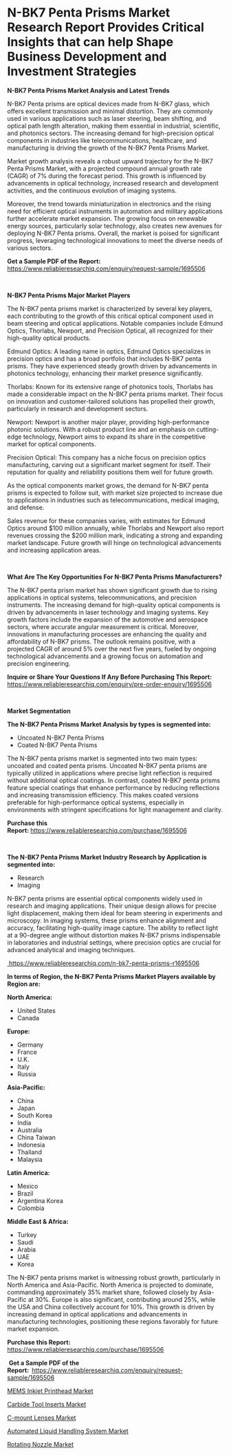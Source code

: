 <p><h1>N-BK7 Penta Prisms Market Research Report Provides Critical Insights that can help Shape Business Development and Investment Strategies</h1></p><p><strong>N-BK7 Penta Prisms Market Analysis and Latest Trends</strong></p>
<p><p>N-BK7 Penta prisms are optical devices made from N-BK7 glass, which offers excellent transmission and minimal distortion. They are commonly used in various applications such as laser steering, beam shifting, and optical path length alteration, making them essential in industrial, scientific, and photonics sectors. The increasing demand for high-precision optical components in industries like telecommunications, healthcare, and manufacturing is driving the growth of the N-BK7 Penta Prisms Market.</p><p>Market growth analysis reveals a robust upward trajectory for the N-BK7 Penta Prisms Market, with a projected compound annual growth rate (CAGR) of 7% during the forecast period. This growth is influenced by advancements in optical technology, increased research and development activities, and the continuous evolution of imaging systems. </p><p>Moreover, the trend towards miniaturization in electronics and the rising need for efficient optical instruments in automation and military applications further accelerate market expansion. The growing focus on renewable energy sources, particularly solar technology, also creates new avenues for deploying N-BK7 Penta prisms. Overall, the market is poised for significant progress, leveraging technological innovations to meet the diverse needs of various sectors.</p></p>
<p><strong>Get a Sample PDF of the Report:&nbsp;</strong> <a href="https://www.reliableresearchiq.com/enquiry/request-sample/1695506?utm_campaign=1260&utm_medium=2&utm_source=Github&utm_content=ia&utm_term=19102024&utm_id=n-bk7-penta-prisms">https://www.reliableresearchiq.com/enquiry/request-sample/1695506</a></p>
<p>&nbsp;</p>
<p><strong>N-BK7 Penta Prisms Major Market Players</strong></p>
<p><p>The N-BK7 penta prisms market is characterized by several key players, each contributing to the growth of this critical optical component used in beam steering and optical applications. Notable companies include Edmund Optics, Thorlabs, Newport, and Precision Optical, all recognized for their high-quality optical products.</p><p>Edmund Optics: A leading name in optics, Edmund Optics specializes in precision optics and has a broad portfolio that includes N-BK7 penta prisms. They have experienced steady growth driven by advancements in photonics technology, enhancing their market presence significantly.</p><p>Thorlabs: Known for its extensive range of photonics tools, Thorlabs has made a considerable impact on the N-BK7 penta prisms market. Their focus on innovation and customer-tailored solutions has propelled their growth, particularly in research and development sectors.</p><p>Newport: Newport is another major player, providing high-performance photonic solutions. With a robust product line and an emphasis on cutting-edge technology, Newport aims to expand its share in the competitive market for optical components.</p><p>Precision Optical: This company has a niche focus on precision optics manufacturing, carving out a significant market segment for itself. Their reputation for quality and reliability positions them well for future growth.</p><p>As the optical components market grows, the demand for N-BK7 penta prisms is expected to follow suit, with market size projected to increase due to applications in industries such as telecommunications, medical imaging, and defense. </p><p>Sales revenue for these companies varies, with estimates for Edmund Optics around $100 million annually, while Thorlabs and Newport also report revenues crossing the $200 million mark, indicating a strong and expanding market landscape. Future growth will hinge on technological advancements and increasing application areas.</p></p>
<p>&nbsp;</p>
<p><strong>What Are The Key Opportunities For N-BK7 Penta Prisms Manufacturers?</strong></p>
<p><p>The N-BK7 penta prism market has shown significant growth due to rising applications in optical systems, telecommunications, and precision instruments. The increasing demand for high-quality optical components is driven by advancements in laser technology and imaging systems. Key growth factors include the expansion of the automotive and aerospace sectors, where accurate angular measurement is critical. Moreover, innovations in manufacturing processes are enhancing the quality and affordability of N-BK7 prisms. The outlook remains positive, with a projected CAGR of around 5% over the next five years, fueled by ongoing technological advancements and a growing focus on automation and precision engineering.</p></p>
<p><strong>Inquire or Share Your Questions If Any Before Purchasing This Report:</strong> <a href="https://www.reliableresearchiq.com/enquiry/pre-order-enquiry/1695506?utm_campaign=1260&utm_medium=2&utm_source=Github&utm_content=ia&utm_term=19102024&utm_id=n-bk7-penta-prisms">https://www.reliableresearchiq.com/enquiry/pre-order-enquiry/1695506</a></p>
<p>&nbsp;</p>
<p><strong>Market Segmentation</strong></p>
<p><strong>The N-BK7 Penta Prisms Market Analysis by types is segmented into:</strong></p>
<p><ul><li>Uncoated N-BK7 Penta Prisms</li><li>Coated N-BK7 Penta Prisms</li></ul></p>
<p><p>The N-BK7 penta prisms market is segmented into two main types: uncoated and coated penta prisms. Uncoated N-BK7 penta prisms are typically utilized in applications where precise light reflection is required without additional optical coatings. In contrast, coated N-BK7 penta prisms feature special coatings that enhance performance by reducing reflections and increasing transmission efficiency. This makes coated versions preferable for high-performance optical systems, especially in environments with stringent specifications for light management and clarity.</p></p>
<p><strong>Purchase this Report:&nbsp;</strong><a href="https://www.reliableresearchiq.com/purchase/1695506?utm_campaign=1260&utm_medium=2&utm_source=Github&utm_content=ia&utm_term=19102024&utm_id=n-bk7-penta-prisms">https://www.reliableresearchiq.com/purchase/1695506</a></p>
<p>&nbsp;</p>
<p><strong>The N-BK7 Penta Prisms Market Industry Research by Application is segmented into:</strong></p>
<p><ul><li>Research</li><li>Imaging</li></ul></p>
<p><p>N-BK7 penta prisms are essential optical components widely used in research and imaging applications. Their unique design allows for precise light displacement, making them ideal for beam steering in experiments and microscopy. In imaging systems, these prisms enhance alignment and accuracy, facilitating high-quality image capture. The ability to reflect light at a 90-degree angle without distortion makes N-BK7 prisms indispensable in laboratories and industrial settings, where precision optics are crucial for advanced analytical and imaging techniques.</p></p>
<p><a href="https://www.reliableresearchiq.com/n-bk7-penta-prisms-r1695506?utm_campaign=1260&utm_medium=2&utm_source=Github&utm_content=ia&utm_term=19102024&utm_id=n-bk7-penta-prisms">&nbsp;https://www.reliableresearchiq.com/n-bk7-penta-prisms-r1695506</a></p>
<p><strong>In terms of Region, the N-BK7 Penta Prisms Market Players available by Region are:</strong></p>
<p>
    <p> <strong> North America: </strong>
        <ul>
            <li>United States</li>
            <li>Canada</li>
        </ul>
        </p> 
    <p> <strong> Europe: </strong>
        <ul>
            <li>Germany</li>
            <li>France</li>
            <li>U.K.</li>
            <li>Italy</li>
            <li>Russia</li>
        </ul>
        </p> 
    <p> <strong> Asia-Pacific: </strong>
        <ul>
            <li>China</li>
            <li>Japan</li>
            <li>South Korea</li>
            <li>India</li>
            <li>Australia</li>
            <li>China Taiwan</li>
            <li>Indonesia</li>
            <li>Thailand</li>
            <li>Malaysia</li>
        </ul>
        </p> 
    <p> <strong> Latin America: </strong>
        <ul>
            <li>Mexico</li>
            <li>Brazil</li>
            <li>Argentina Korea</li>
            <li>Colombia</li>
        </ul>
        </p> 
    <p> <strong> Middle East & Africa: </strong>
        <ul>
            <li>Turkey</li>
            <li>Saudi</li>
            <li>Arabia</li>
            <li>UAE</li>
            <li>Korea</li>
        </ul>
    </p>
    </p>
<p><p>The N-BK7 penta prisms market is witnessing robust growth, particularly in North America and Asia-Pacific. North America is projected to dominate, commanding approximately 35% market share, followed closely by Asia-Pacific at 30%. Europe is also significant, contributing around 25%, while the USA and China collectively account for 10%. This growth is driven by increasing demand in optical applications and advancements in manufacturing technologies, positioning these regions favorably for future market expansion.</p></p>
<p><strong>Purchase this Report: </strong><a href="https://www.reliableresearchiq.com/purchase/1695506?utm_campaign=1260&utm_medium=2&utm_source=Github&utm_content=ia&utm_term=19102024&utm_id=n-bk7-penta-prisms">https://www.reliableresearchiq.com/purchase/1695506</a></p>
<p>&nbsp;<strong>Get a Sample PDF of the Report:&nbsp;&nbsp;</strong><a href="https://www.reliableresearchiq.com/enquiry/request-sample/1695506?utm_campaign=1260&utm_medium=2&utm_source=Github&utm_content=ia&utm_term=19102024&utm_id=n-bk7-penta-prisms">https://www.reliableresearchiq.com/enquiry/request-sample/1695506</a></p>
<p><strong></strong></p>
<p><p><a href="https://www.linkedin.com/pulse/comprehensive-mems-inkjet-printhead-market-report-regional-kpoze?utm_campaign=1260&utm_medium=2&utm_source=Github&utm_content=ia&utm_term=19102024&utm_id=n-bk7-penta-prisms">MEMS Inkjet Printhead Market</a></p><p><a href="https://issuu.com/reportprime-2/docs/carbide-tool-inserts-market-size-20_5a3ffe68bae39c?utm_campaign=1260&utm_medium=2&utm_source=Github&utm_content=ia&utm_term=19102024&utm_id=n-bk7-penta-prisms">Carbide Tool Inserts Market</a></p><p><a href="https://github.com/brindal51/Market-Research-Report-List-1/blob/main/c-mount-lenses-market.md?utm_campaign=1260&utm_medium=2&utm_source=Github&utm_content=ia&utm_term=19102024&utm_id=n-bk7-penta-prisms">C-mount Lenses Market</a></p><p><a href="https://www.linkedin.com/pulse/automated-liquid-handling-system-market-overview-regional-v7bne?utm_campaign=1260&utm_medium=2&utm_source=Github&utm_content=ia&utm_term=19102024&utm_id=n-bk7-penta-prisms">Automated Liquid Handling System Market</a></p><p><a href="https://issuu.com/reportprime-2/docs/rotating-nozzle-market-size-2030.pp_b2afccc7e9bf62?utm_campaign=1260&utm_medium=2&utm_source=Github&utm_content=ia&utm_term=19102024&utm_id=n-bk7-penta-prisms">Rotating Nozzle Market</a></p></p>